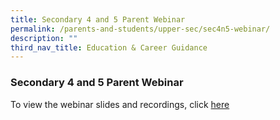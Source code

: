 ```yaml
---
title: Secondary 4 and 5 Parent Webinar
permalink: /parents-and-students/upper-sec/sec4n5-webinar/
description: ""
third_nav_title: Education & Career Guidance
---
```


### Secondary 4 and 5 Parent Webinar

To view the webinar slides and recordings, click [here](parents-and-students/upper-sec/sec4n5-webinar)
